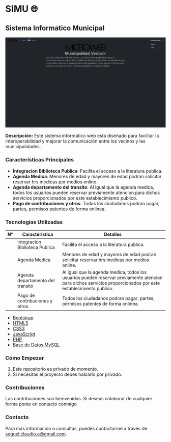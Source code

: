 # SIMU 🌐
## Sistema Informatico Municipal
![Texto alternativo](Municipalidad_Vecinal.png)


**Descripción:**
Este sistema informático web está diseñado para facilitar la interoperabilidad y mejorar la comunicación entre los vecinos y las municipalidades.

### Características Principales
- **Integracion Biblioteca Publica**: Facilita el acceso a la literatura publica.
- **Agenda Medica**: Menores de edad y mayores de edad podran solicitar reservar hrs medicas por medios online.
- **Agenda departamento del transito**: Al igual que la agenda medica, todos los usuarios pueden reservar previamente atencion para dichos servicios proporcionados por este establecimiento publico.
- **Pago de contribuciones y otros**: Todos los ciudadanos podran pagar, partes, permisos patentes de forma onlinea.

### Tecnologías Utilizadas

|N°| Caracteristica | Detalles |
|--------- | --------- | --------- |
| | Integracion Biblioteca Publica    | Facilita el acceso a la literatura publica.    |
| | Agenda Medica    | Menores de edad y mayores de edad podran solicitar reservar hrs medicas por medios online.    |
| | Agenda departamento del transito    | Al igual que la agenda medica, todos los usuarios pueden reservar previamente atencion para dichos servicios proporcionados por este establecimiento publico.    |
| | Pago de contribuciones y otros    | Todos los ciudadanos podran pagar, partes, permisos patentes de forma onlinea.    |

- [Bootstrap](https://getbootstrap.com/)
- [HTML5](https://html5.org/)
- [CSS3](https://www.w3.org/Style/CSS/)
- [JavaScript](https://www.javascript.com/)
- [PHP](https://www.php.net/)
- [Base de Datos MySQL](https://www.mysql.com/)

### Cómo Empezar
1. Este repositorio es privado de momento.
2. Si necesitas el proyecto debes hablarlo por privado.

### Contribuciones
Las contribuciones son bienvenidas. Si deseas colaborar de cualquier forma ponte en contacto conmigo

### Contacto
Para más información o consultas, puedes contactarme a través de [seguel.claudio.a@gmail.com](mailto:seguel.claudio.a@gmail.com).
